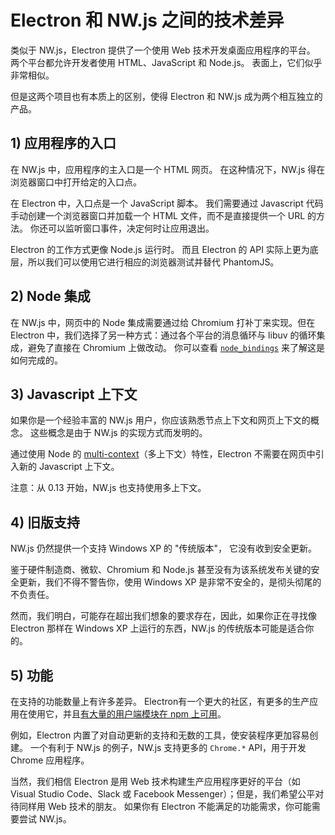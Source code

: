# Electron 和 NW.js 之间的技术差异

类似于 NW.js，Electron 提供了一个使用 Web 技术开发桌面应用程序的平台。 两个平台都允许开发者使用 HTML、JavaScript 和 Node.js。 表面上，它们似乎非常相似。

但是这两个项目也有本质上的区别，使得 Electron 和 NW.js 成为两个相互独立的产品。

## 1) 应用程序的入口

在 NW.js 中，应用程序的主入口是一个 HTML 网页。 在这种情况下，NW.js 得在浏览器窗口中打开给定的入口点。

在 Electron 中，入口点是一个 JavaScript 脚本。 我们需要通过 Javascript 代码手动创建一个浏览器窗口并加载一个 HTML 文件，而不是直接提供一个 URL 的方法。 你还可以监听窗口事件，决定何时让应用退出。

Electron 的工作方式更像 Node.js 运行时。 而且 Electron 的 API 实际上更为底层，所以我们可以使用它进行相应的浏览器测试并替代 PhantomJS。

## 2) Node 集成

在 NW.js 中，网页中的 Node 集成需要通过给 Chromium 打补丁来实现。但在 Electron 中，我们选择了另一种方式：通过各个平台的消息循环与 libuv 的循环集成，避免了直接在 Chromium 上做改动。 你可以查看 [`node_bindings`][node-bindings] 来了解这是如何完成的。

## 3) Javascript 上下文

如果你是一个经验丰富的 NW.js 用户，你应该熟悉节点上下文和网页上下文的概念。 这些概念是由于 NW.js 的实现方式而发明的。

通过使用 Node 的 [multi-context](https://github.com/nodejs/node-v0.x-archive/commit/756b622)（多上下文）特性，Electron 不需要在网页中引入新的 Javascript 上下文。

注意：从 0.13 开始，NW.js 也支持使用多上下文。

## 4) 旧版支持

NW.js 仍然提供一个支持 Windows XP 的 "传统版本"， 它没有收到安全更新。

鉴于硬件制造商、微软、Chromium 和 Node.js 甚至没有为该系统发布关键的安全更新，我们不得不警告你，使用 Windows XP 是非常不安全的，是彻头彻尾的不负责任。

然而，我们明白，可能存在超出我们想象的要求存在，因此，如果你正在寻找像 Electron 那样在 Windows XP 上运行的东西，NW.js 的传统版本可能是适合你的。

## 5) 功能

在支持的功能数量上有许多差异。 Electron有一个更大的社区，有更多的生产应用在使用它，并且[有大量的用户端模块在 npm 上可用][electron-modules]。

例如，Electron 内置了对自动更新的支持和无数的工具，使安装程序更加容易创建。 一个有利于 NW.js 的例子，NW.js 支持更多的 `Chrome.*` API，用于开发 Chrome 应用程序。

当然，我们相信 Electron 是用 Web 技术构建生产应用程序更好的平台（如 Visual Studio Code、Slack 或 Facebook Messenger）；但是，我们希望公平对待同样用 Web 技术的朋友。 如果你有 Electron 不能满足的功能需求，你可能需要尝试 NW.js。

[electron-modules]: https://www.npmjs.com/search?q=electron
[node-bindings]: https://github.com/electron/electron/tree/master/lib/common
